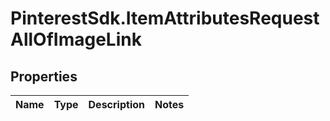 # PinterestSdk.ItemAttributesRequestAllOfImageLink

## Properties

Name | Type | Description | Notes
------------ | ------------- | ------------- | -------------


